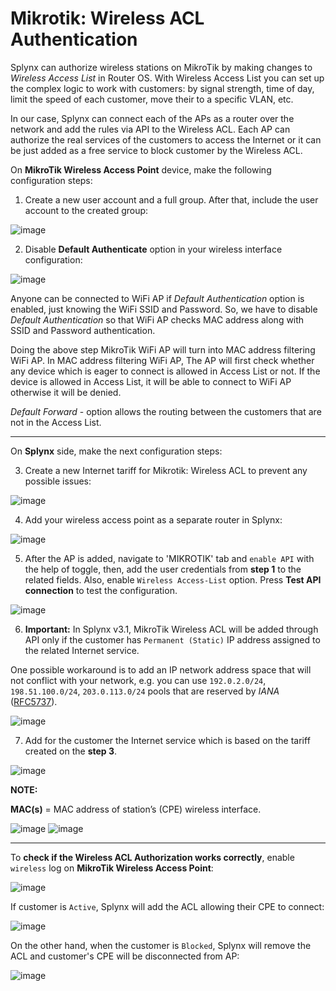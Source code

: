 Mikrotik: Wireless ACL Authentication
==========

Splynx can authorize wireless stations on MikroTik by making changes to *Wireless Access List* in Router OS. With Wireless Access List you can set up the complex logic to work with customers: by signal strength, time of day, limit the speed of each customer, move their to a specific VLAN, etc.

In our case, Splynx can connect each of the APs as a router over the network and add the rules via API to the Wireless ACL. Each AP can authorize the real services of the customers to access the Internet or it can be just added as a free service to block customer by the Wireless ACL.

On **MikroTik Wireless Access Point** device, make the following configuration steps:

1. Create a new user account and a full group. After that, include the user account to the created group:

![image](group_full.png)

2. Disable **Default Authenticate** option in your wireless interface configuration:

![image](img_2.png)

Anyone can be connected to WiFi AP if *Default Authentication* option is enabled, just knowing the WiFi SSID and Password. So, we have to disable *Default Authentication* so that WiFi AP checks MAC address along with SSID and Password authentication.

Doing the above step MikroTik WiFi AP will turn into MAC address filtering WiFi AP. In MAC address filtering WiFi AP, The AP will first check whether any device which is eager to connect is allowed in Access List or not. If the device is allowed in Access List, it will be able to connect to WiFi AP otherwise it will be denied.

*Default Forward* - option allows the routing between the customers that are not in the Access List.

------------

On **Splynx** side, make the next configuration steps:

3. Create a new Internet tariff for Mikrotik: Wireless ACL to prevent any possible issues:

![image](img_3.png)

4. Add your wireless access point as a separate router in Splynx:

![image](img_4.png)

5. After the AP is added, navigate to 'MIKROTIK' tab and `enable API` with the help of toggle, then, add the user credentials from **step 1** to the related fields. Also, enable `Wireless Access-List` option. Press **Test API connection** to test the configuration.

![image](img_5.png)

6. **Important:** In Splynx v3.1, MikroTik Wireless ACL will be added through API only if the customer has `Permanent (Static)` IP address assigned to the related Internet service.

One possible workaround is to add an IP network address space that will not conflict with your network, e.g. you can use `192.0.2.0/24`, `198.51.100.0/24`, `203.0.113.0/24` pools that are reserved by *IANA* ([RFC5737](https://datatracker.ietf.org/doc/html/rfc5737)).

![image](img_6.png)

7. Add for the customer the Internet service which is based on the tariff created on the **step 3**.

![image](img_7.png)

**NOTE:**

**MAC(s)** = MAC address of station’s (CPE) wireless interface.

![image](img_8.png)
![image](img_8_1.png)

------------

To **check if the Wireless ACL Authorization works correctly**, enable `wireless` log on **MikroTik Wireless Access Point**:

 ![image](img_9.png)

If customer is `Active`, Splynx will add the ACL allowing their CPE to connect:

![image](img_10.png)

On the other hand, when the customer is `Blocked`, Splynx will remove the ACL and customer's CPE will be disconnected from AP:

![image](img_11.png)

